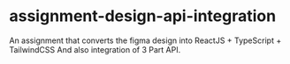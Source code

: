 # assignment-design-api-integration
An assignment that converts the figma design into ReactJS + TypeScript + TailwindCSS And also integration of 3 Part API.
